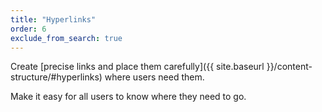 ```yaml
---
title: "Hyperlinks"
order: 6
exclude_from_search: true
---
```


Create [precise links and place them carefully]({{ site.baseurl }}/content-structure/#hyperlinks) where users need them.

Make it easy for all users to know where they need to go.
